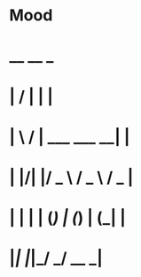 # Mood
#  __  __                 _ 
# |  \/  |               | |
# | \  / | ___   ___   __| |
# | |\/| |/ _ \ / _ \ / _  |
# | |  | | (_) | (_) | (_| |
# |_|  |_|\___/ \___/ \__ _|   
